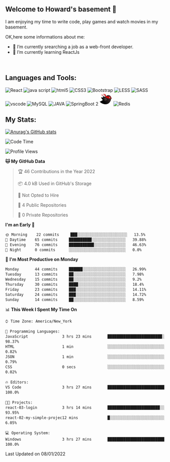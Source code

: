 **Welcome to Howard's basement  👋**
---
I am enjoying my time to write code, play games and watch movies in my basement.


<!--
**howardding2000/howardding2000** is a ✨ _special_ ✨ repository because its `README.md` (this file) appears on your GitHub profile.

Here are some ideas to get you started: -->

OK,here some informations about me:

- 🔭 I’m currently srearching a job as a web-front developer.
- 🌱 I’m currently learning ReactJs
<br/>

**Languages and Tools:**  
---
<div>  
<img height="40" src="https://cdn.jsdelivr.net/gh/devicons/devicon/icons/react/react-original-wordmark.svg" alt="React">
<img height="40" src="https://cdn.jsdelivr.net/gh/devicons/devicon/icons/javascript/javascript-original.svg" alt="java script">
<img height="40" src="https://cdn.jsdelivr.net/gh/devicons/devicon/icons/html5/html5-original-wordmark.svg" alt="html5">
<img height="40" src="https://cdn.jsdelivr.net/gh/devicons/devicon/icons/css3/css3-original-wordmark.svg" alt="CSS3">
<img height="40" src="https://cdn.jsdelivr.net/gh/devicons/devicon/icons/bootstrap/bootstrap-original.svg" alt="Bootstrap">
<img height="40" src="https://cdn.jsdelivr.net/gh/devicons/devicon/icons/less/less-plain-wordmark.svg" alt="LESS">
<img height="40" src="https://cdn.jsdelivr.net/gh/devicons/devicon/icons/sass/sass-original.svg" alt="SASS">
<img height="40" src="https://cdn.jsdelivr.net/gh/devicons/devicon/icons/vscode/vscode-original-wordmark.svg" alt="vscode">
<img height="40" src="https://cdn.jsdelivr.net/gh/devicons/devicon/icons/mysql/mysql-original-wordmark.svg" alt="MySQL">
<img height="40" src="https://cdn.jsdelivr.net/gh/devicons/devicon/icons/java/java-original-wordmark.svg" alt="JAVA">
<img height="40" src="https://cdn.jsdelivr.net/gh/devicons/devicon/icons/spring/spring-original.svg" alt="SpringBoot 2">
<img height="40" src="https://github.com/howardding2000/howardding2000/blob/056494d7cf2a302b8f69b57afa967738a84ed50c/logo/logo-bird-ninja.svg" alt="MyBatis">
<img height="40" src="https://cdn.jsdelivr.net/gh/devicons/devicon/icons/redis/redis-original-wordmark.svg" alt="Redis">
</div>

**My Stats:**  
---
[![Anurag's GitHub stats](https://github-readme-stats.vercel.app/api?username=howardding2000&show_icons=true&theme=default)](#)

<!--START_SECTION:waka-->
![Code Time](http://img.shields.io/badge/Code%20Time-6%20hrs%2020%20mins-blue)

![Profile Views](http://img.shields.io/badge/Profile%20Views-135-blue)

**🐱 My GitHub Data** 

> 🏆 46 Contributions in the Year 2022
 > 
> 📦 4.0 kB Used in GitHub's Storage 
 > 
> 🚫 Not Opted to Hire
 > 
> 📜 4 Public Repositories 
 > 
> 🔑 0 Private Repositories  
 > 
**I'm an Early 🐤** 

```text
🌞 Morning    22 commits     ███░░░░░░░░░░░░░░░░░░░░░░   13.5% 
🌆 Daytime    65 commits     ██████████░░░░░░░░░░░░░░░   39.88% 
🌃 Evening    76 commits     ███████████░░░░░░░░░░░░░░   46.63% 
🌙 Night      0 commits      ░░░░░░░░░░░░░░░░░░░░░░░░░   0.0%

```
📅 **I'm Most Productive on Monday** 

```text
Monday       44 commits     ██████░░░░░░░░░░░░░░░░░░░   26.99% 
Tuesday      13 commits     ██░░░░░░░░░░░░░░░░░░░░░░░   7.98% 
Wednesday    15 commits     ██░░░░░░░░░░░░░░░░░░░░░░░   9.2% 
Thursday     30 commits     ████░░░░░░░░░░░░░░░░░░░░░   18.4% 
Friday       23 commits     ███░░░░░░░░░░░░░░░░░░░░░░   14.11% 
Saturday     24 commits     ███░░░░░░░░░░░░░░░░░░░░░░   14.72% 
Sunday       14 commits     ██░░░░░░░░░░░░░░░░░░░░░░░   8.59%

```


📊 **This Week I Spent My Time On** 

```text
⌚︎ Time Zone: America/New_York

💬 Programming Languages: 
JavaScript               3 hrs 23 mins       ████████████████████████░   98.37% 
HTML                     1 min               ░░░░░░░░░░░░░░░░░░░░░░░░░   0.82% 
JSON                     1 min               ░░░░░░░░░░░░░░░░░░░░░░░░░   0.79% 
CSS                      0 secs              ░░░░░░░░░░░░░░░░░░░░░░░░░   0.02%

🔥 Editors: 
VS Code                  3 hrs 27 mins       █████████████████████████   100.0%

🐱‍💻 Projects: 
react-03-login           3 hrs 14 mins       ███████████████████████░░   93.95% 
react-02-my-simple-projec12 mins             █░░░░░░░░░░░░░░░░░░░░░░░░   6.05%

💻 Operating System: 
Windows                  3 hrs 27 mins       █████████████████████████   100.0%

```


 Last Updated on 08/01/2022
<!--END_SECTION:waka-->

<!-- need to replace the icon sources
<img height="40" src="https://cdn.jsdelivr.net/gh/devicons/devicon/icons/spring/spring-original-wordmark.svg" alt="SpringBoot 2">

[![Top Langs](https://github-readme-stats.vercel.app/api/top-langs/?username=howardding2000&layout=compact)](#)

- 👯 I’m looking to collaborate on ...
- 🤔 I’m looking for help with ...
- 💬 Ask me about ...
- 📫 How to reach me: ...
- 😄 Pronouns: ...
- ⚡ Fun fact: ...
-->
